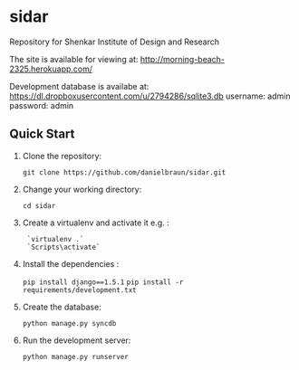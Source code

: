 sidar
=====

Repository for Shenkar Institute of Design and Research

The site is available for viewing at: http://morning-beach-2325.herokuapp.com/

Development database is availabe at: https://dl.dropboxusercontent.com/u/2794286/sqlite3.db
username: admin
password: admin

Quick Start
-----------
1. Clone the repository:

	`git clone https://github.com/danielbraun/sidar.git`
2. Change your working directory:

	`cd sidar`
3. Create a virtualenv and activate it e.g. :

        `virtualenv .`
        `Scripts\activate`

3. Install the dependencies :
	
	`pip install django==1.5.1`
	`pip install -r requirements/development.txt`

4. Create the database:
	
	`python manage.py syncdb`
5. Run the development server:
		
	`python manage.py runserver`
